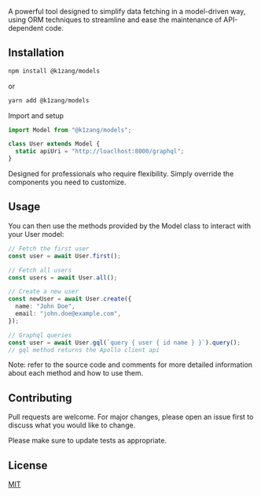 A powerful tool designed to simplify data fetching in a model-driven way, using ORM techniques to streamline and ease the maintenance of API-dependent code.

## Installation

```bash
npm install @k1zang/models
```

or

```bash
yarn add @k1zang/models
```

Import and setup

```typescript
import Model from "@k1zang/models";

class User extends Model {
  static apiUri = "http://loaclhost:8000/graphql";
}
```

Designed for professionals who require flexibility.
Simply override the components you need to customize.

## Usage

You can then use the methods provided by the Model class to interact with your User model:

```typescript
// Fetch the first user
const user = await User.first();

// Fetch all users
const users = await User.all();

// Create a new user
const newUser = await User.create({
  name: "John Doe",
  email: "john.doe@example.com",
});

// Graphql queries
const user = await User.gql(`query { user { id name } }`).query();
// gql method returns the Apollo client api
```

Note: refer to the source code and comments for more detailed information about each method and how to use them.

## Contributing

Pull requests are welcome.
For major changes, please open an issue first to discuss what you would like to change.

Please make sure to update tests as appropriate.

## License

[MIT](https://choosealicense.com/licenses/mit/)

